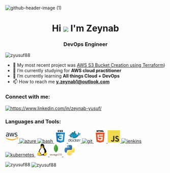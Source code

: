 
![github-header-image (1)](https://github.com/zyusuf88/zyusuf88/assets/97973445/e667012d-a27c-4962-983e-3044dd938f8e)

<h1 align="center">Hi <img src="https://github.com/zyusuf88/2-Tier-Web-Application/assets/97973445/af2b6192-565c-4063-8278-95c4eaae1a23" width="70px" style="vertical-align:middle"> I'm Zeynab</h1>


</center>
<h3 align="center"> DevOps Engineer</h3>

<p align="left"> <img src="https://komarev.com/ghpvc/?username=zyusuf88&label=Profile%20views&color=0e75b6&style=flat" alt="zyusuf88" /> </p>

- 🔭 My most recent project was [AWS S3 Bucket Creation using Terraform](https://github.com/zyusuf88/aws-s3-terraform))
- 📝 I’m currently studying for **AWS cloud practitioner**
-  🌱 I’m currently learning **All things Cloud + DevOps**
- 📫 How to reach me **y.zeynab1@outlook.com**

 
<h3 align="left">Connect with me:</h3>
<p align="left">
<a href="https://linkedin.com/in/zeynab-yusuf/" target="blank"><img align="center" src="https://raw.githubusercontent.com/rahuldkjain/github-profile-readme-generator/master/src/images/icons/Social/linked-in-alt.svg" alt="https://www.linkedin.com/in/zeynab-yusuf/" height="30" width="40" /></a>
 
<h3 align="left">Languages and Tools:</h3>
<p align="left"> <a href="https://aws.amazon.com" target="_blank" rel="noreferrer"> <img src="https://raw.githubusercontent.com/devicons/devicon/master/icons/amazonwebservices/amazonwebservices-original-wordmark.svg" alt="aws" width="40" height="40"/> </a> <a href="https://azure.microsoft.com/en-in/" target="_blank" rel="noreferrer"> <img src="https://www.vectorlogo.zone/logos/microsoft_azure/microsoft_azure-icon.svg" alt="azure" width="40" height="40"/> </a> <a href="https://www.gnu.org/software/bash/" target="_blank" rel="noreferrer"> <img src="https://www.vectorlogo.zone/logos/gnu_bash/gnu_bash-icon.svg" alt="bash" width="40" height="40"/> </a> <a href="https://www.w3schools.com/css/" target="_blank" rel="noreferrer"> <img src="https://raw.githubusercontent.com/devicons/devicon/master/icons/css3/css3-original-wordmark.svg" alt="css3" width="40" height="40"/> </a> <a href="https://www.docker.com/" target="_blank" rel="noreferrer"> <img src="https://raw.githubusercontent.com/devicons/devicon/master/icons/docker/docker-original-wordmark.svg" alt="docker" width="40" height="40"/> </a> <a href="https://git-scm.com/" target="_blank" rel="noreferrer"> <img src="https://www.vectorlogo.zone/logos/git-scm/git-scm-icon.svg" alt="git" width="40" height="40"/> </a> <a href="https://www.w3.org/html/" target="_blank" rel="noreferrer"> <img src="https://raw.githubusercontent.com/devicons/devicon/master/icons/html5/html5-original-wordmark.svg" alt="html5" width="40" height="40"/> </a> <a href="https://developer.mozilla.org/en-US/docs/Web/JavaScript" target="_blank" rel="noreferrer"> <img src="https://raw.githubusercontent.com/devicons/devicon/master/icons/javascript/javascript-original.svg" alt="javascript" width="40" height="40"/> </a> <a href="https://www.jenkins.io" target="_blank" rel="noreferrer"> <img src="https://www.vectorlogo.zone/logos/jenkins/jenkins-icon.svg" alt="jenkins" width="40" height="40"/> </a> <a href="https://kubernetes.io" target="_blank" rel="noreferrer"> <img src="https://www.vectorlogo.zone/logos/kubernetes/kubernetes-icon.svg" alt="kubernetes" width="40" height="40"/> </a> <a href="https://www.linux.org/" target="_blank" rel="noreferrer"> <img src="https://raw.githubusercontent.com/devicons/devicon/master/icons/linux/linux-original.svg" alt="linux" width="40" height="40"/> </a> <a href="https://www.mongodb.com/" target="_blank" rel="noreferrer"> <img src="https://raw.githubusercontent.com/devicons/devicon/master/icons/mongodb/mongodb-original-wordmark.svg" alt="mongodb" width="40" height="40"/> </a> <a href="https://www.python.org" target="_blank" rel="noreferrer"> <img src="https://raw.githubusercontent.com/devicons/devicon/master/icons/python/python-original.svg" alt="python" width="40" height="40"/> </a> </p>

<p><img align="left" src="https://github-readme-stats.vercel.app/api/top-langs?username=zyusuf88&show_icons=true&locale=en&layout=compact" alt="zyusuf88" /></p>

<p>&nbsp;<img align="center" src="https://github-readme-stats.vercel.app/api?username=zyusuf88&show_icons=true&locale=en" alt="zyusuf88" /></p>

